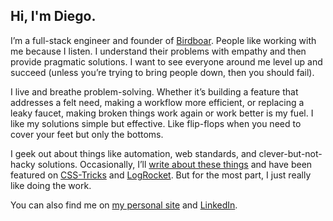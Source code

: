 ## Hi, I'm Diego.

I’m a full-stack engineer and founder of [Birdboar](https://www.birdboar.co/). People like working with me because I listen. I understand their problems with empathy and then provide pragmatic solutions. I want to see everyone around me level up and succeed (unless you’re trying to bring people down, then you should fail).

I live and breathe problem-solving. Whether it’s building a feature that addresses a felt need, making a workflow more efficient, or replacing a leaky faucet, making broken things work again or work better is my fuel. I like my solutions simple but effective. Like flip-flops when you need to cover your feet but only the bottoms.

I geek out about things like automation, web standards, and clever-but-not-hacky solutions. Occasionally, I’ll [write about these things](https://www.diego.works/) and have been featured on [CSS-Tricks](https://css-tricks.com/creating-a-modal-image-gallery-with-bootstrap-components/) and [LogRocket](https://blog.logrocket.com/creating-text-resizing-widget-css-javascript/). But for the most part, I just really like doing the work.

You can also find me on [my personal site](https://www.diego.works/) and [LinkedIn](https://www.linkedin.com/in/diego-vogel/).
